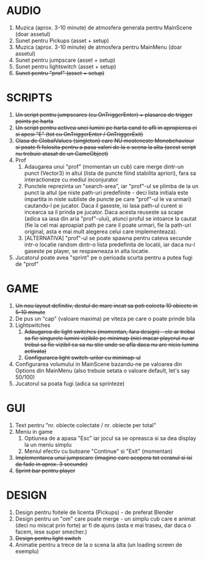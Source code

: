 <h1>AUDIO</h1>

1. Muzica (aprox. 3-10 minute) de atmosfera generala pentru MainScene (doar assetul)
2. Sunet pentru Pickups (asset + setup)
3. Muzica (aprox. 3-10 minute) de atmosfera pentru MainMenu (doar assetul)
4. Sunet pentru jumpscare (asset + setup)
5. Sunet pentru lightswitch (asset + setup)
6. <s>Sunet pentru "prof" (asset + setup)</s>

  
<h1>SCRIPTS</h1>

1. <s>Un script pentru jumpscares (cu OnTriggerEnter) + plasarea de trigger points pe harta</s>
2. <s>Un script pentru activea unei lumini pe harta cand te afli in apropierea ei si apesi "E" (tot cu OnTriggerEnter / OnTriggerExit)</s>
3. <s>Clasa de GlobalValues (singleton) care NU mosteneste Monobehaviour si poate fi folosita pentru a pasa valori de la o scena la alta (acest script nu trebuie atasat de un GameObject)</s>
4. Prof
    1. Adaugarea unui "prof" (momentan un cub) care merge dintr-un punct (Vector3) in altul (lista de puncte fiind stabilita apriori), fara sa interactioneze cu mediul inconjurator
    2. Punctele reprezinta un "search-area", iar "prof"-ul se plimba de la un punct la altul (pe niste path-uri predefinite - deci lista initiala este impartita in niste subliste de puncte pe care "prof"-ul le va urmari) cautandu-l pe jucator. Daca il gaseste, isi lasa path-ul curent si incearca sa il prinda pe jucator. Daca acesta reuseste sa scape (adica sa iasa din aria "prof"-ului), atunci proful se intoarce la cautat (fie la cel mai aproapiat path pe care il poate urmari, fie la path-uri original, asta e mai mult alegerea celui care implementeaza).
    3. [ALTERNATIVA] "prof"-ul se poate spawna pentru cateva secunde intr-o locatie random dintr-o lista predefinita de locatii, iar daca nu-l gaseste pe player, se respawneaza in alta locatie.
5. Jucatorul poate avea "sprint" pe o perioada scurta pentru a putea fugi de "prof"

  
<h1>GAME</h1>

1. <s>Un nou layout definitiv, destul de mare incat sa poti colecta 10 obiecte in 5-10 minute</s>
2. De pus un "cap" (valoare maxima) pe viteza pe care o poate prinde bila
3. Lightswitches
    1. <s>Adaugarea de light switches (momentan, fara design) - ele ar trebui sa fie singurele lumini vizibile pe minimap (nici macar playerul nu ar trebui sa fie vizibil ca sa nu stie unde se afla daca nu are nicio lumina activata)</s>
    2. <s>Configurarea light switch-urilor cu minimap-ul</s>
4. Configurarea volumului in MainScene bazandu-ne pe valoarea din Options din MainMenu (also trebuie setata o valoare default, let's say 50/100)
5. Jucatorul sa poata fugi (adica sa sprinteze)

  
<h1>GUI</h1>

1. Text pentru "nr. obiecte colectate / nr. obiecte per total"
2. Meniu in game
    1. Optiunea de a apasa "Esc" iar jocul sa se opreasca si sa dea display la un meniu simplu
    2. Meniul efectiv cu butoane "Continue" si "Exit" (momentan)
3. <s>Implementarea unui jumpscare (imagine care acopera tot ecranul si isi da fade in aprox. 3 secunde)</s>
4. <s>Sprint bar pentru player</s>

  
<h1>DESIGN</h1>

1. Design pentru foitele de licenta (Pickups) - de preferat Blender
2. Design pentru un "om" care poate merge - un simplu cub care e animat (deci nu miscat prin forte) ar fi de ajuns (asta e mai traseu, dar daca o facem, iese super smecher.)
3. <s>Design pentru light switch</s>
4. Animatie pentru a trece de la o scena la alta (un loading screen de exemplu)